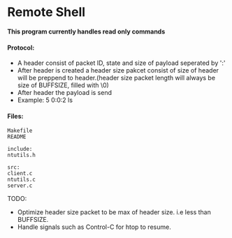 # Remote Shell

**This program currently handles read only commands**

#### Protocol:  
  * A header consist of packet ID, state and size of payload seperated by ':' 
  * After header is created a header size pakcet consist of size of header will be preppend to header.(header size packet length will always be size of BUFFSIZE, filled with \0)
  * After header the payload is send
  * Example: 5 0:0:2 ls
#### Files:

    Makefile
    README

    include:
    ntutils.h

    src:
    client.c
    ntutils.c
    server.c

TODO: 
  * Optimize header size packet to be max of header size. i.e less than BUFFSIZE.
  * Handle signals such as Control-C for htop to resume.
